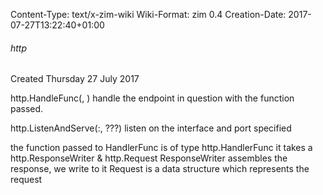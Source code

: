 Content-Type: text/x-zim-wiki
Wiki-Format: zim 0.4
Creation-Date: 2017-07-27T13:22:40+01:00

###### http ######
Created Thursday 27 July 2017

http.HandleFunc(<endpoint>, <function>)
	handle the endpoint in question with the function passed.

http.ListenAndServe(<interface>:<port>, ???)
	listen on the interface and port specified
	
the function passed to HandlerFunc
	is of type http.HandlerFunc
	it takes a http.ResponseWriter & http.Request
	ResponseWriter assembles the response, we write to it
	Request is a data structure which represents the request
	
